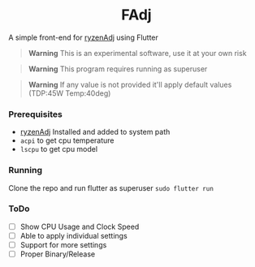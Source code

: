 <h1 style="text-align : center"> FAdj </h1>

A simple front-end for [ryzenAdj](https://github.com/FlyGoat/RyzenAdj) using Flutter

> **Warning**
>This is an experimental software, use it at your own risk

> **Warning** 
>This program requires running as superuser

> **Warning** 
>If any value is not provided it'll apply default values (TDP:45W Temp:40deg)


### Prerequisites

- [ryzenAdj](https://github.com/FlyGoat/RyzenAdj) Installed and added to system path
- ```acpi``` to get cpu temperature
- ```lscpu``` to get cpu model

### Running
Clone the repo and run flutter as superuser ```sudo flutter run```

### ToDo

- [ ] Show CPU Usage and Clock Speed
- [ ] Able to apply individual settings
- [ ] Support for more settings
- [ ] Proper Binary/Release 
